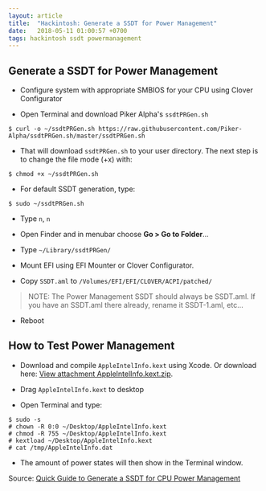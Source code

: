 ```yaml
---
layout: article
title:  "Hackintosh: Generate a SSDT for Power Management"
date:   2018-05-11 01:00:57 +0700
tags: hackintosh ssdt powermanagement
---
```


## Generate a SSDT for Power Management

- Configure system with appropriate SMBIOS for your CPU using Clover Configurator

- Open Terminal and download Piker Alpha's `ssdtPRGen.sh`

```
$ curl -o ~/ssdtPRGen.sh https://raw.githubusercontent.com/Piker-Alpha/ssdtPRGen.sh/master/ssdtPRGen.sh
```
- That will download `ssdtPRGen.sh` to your user directory. The next step is to change the file mode (+x) with:

```
$ chmod +x ~/ssdtPRGen.sh
```

- For default SSDT generation, type:

```
$ sudo ~/ssdtPRGen.sh
```

- Type `n`, `n`

- Open Finder and in menubar choose **Go > Go to Folder**...

- Type `~/Library/ssdtPRGen/`

- Mount EFI using EFI Mounter or Clover Configurator.

- Copy `SSDT.aml` to `/Volumes/EFI/EFI/CLOVER/ACPI/patched/`

> NOTE: The Power Management SSDT should always be SSDT.aml. If you have an SSDT.aml there already, rename it SSDT-1.aml, etc...

- Reboot

## How to Test Power Management

- Download and compile `AppleIntelInfo.kext` using Xcode. Or download here: [View attachment AppleIntelInfo.kext.zip](https://www.tonymacx86.com/attachments/appleintelinfo-kext-zip.160106/).

- Drag `AppleIntelInfo.kext` to desktop

- Open Terminal and type:

```
$ sudo -s
# chown -R 0:0 ~/Desktop/AppleIntelInfo.kext
# chmod -R 755 ~/Desktop/AppleIntelInfo.kext
# kextload ~/Desktop/AppleIntelInfo.kext
# cat /tmp/AppleIntelInfo.dat
```

- The amount of power states will then show in the Terminal window.

Source: [Quick Guide to Generate a SSDT for CPU Power Management](https://www.tonymacx86.com/threads/quick-guide-to-generate-a-ssdt-for-cpu-power-management.177456/)

